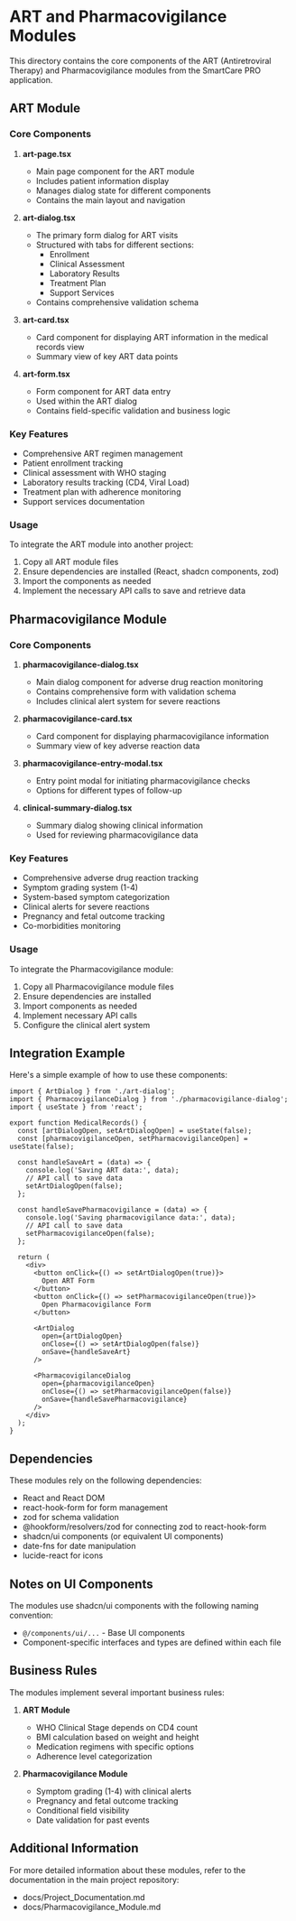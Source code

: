 # ART and Pharmacovigilance Modules

This directory contains the core components of the ART (Antiretroviral Therapy) and Pharmacovigilance modules from the SmartCare PRO application.

## ART Module

### Core Components

1. **art-page.tsx**
   - Main page component for the ART module
   - Includes patient information display
   - Manages dialog state for different components
   - Contains the main layout and navigation

2. **art-dialog.tsx**
   - The primary form dialog for ART visits
   - Structured with tabs for different sections:
     - Enrollment
     - Clinical Assessment
     - Laboratory Results
     - Treatment Plan
     - Support Services
   - Contains comprehensive validation schema

3. **art-card.tsx**
   - Card component for displaying ART information in the medical records view
   - Summary view of key ART data points

4. **art-form.tsx**
   - Form component for ART data entry
   - Used within the ART dialog
   - Contains field-specific validation and business logic

### Key Features

- Comprehensive ART regimen management
- Patient enrollment tracking
- Clinical assessment with WHO staging
- Laboratory results tracking (CD4, Viral Load)
- Treatment plan with adherence monitoring
- Support services documentation

### Usage

To integrate the ART module into another project:

1. Copy all ART module files
2. Ensure dependencies are installed (React, shadcn components, zod)
3. Import the components as needed
4. Implement the necessary API calls to save and retrieve data

## Pharmacovigilance Module

### Core Components

1. **pharmacovigilance-dialog.tsx**
   - Main dialog component for adverse drug reaction monitoring
   - Contains comprehensive form with validation schema
   - Includes clinical alert system for severe reactions

2. **pharmacovigilance-card.tsx**
   - Card component for displaying pharmacovigilance information
   - Summary view of key adverse reaction data

3. **pharmacovigilance-entry-modal.tsx**
   - Entry point modal for initiating pharmacovigilance checks
   - Options for different types of follow-up

4. **clinical-summary-dialog.tsx**
   - Summary dialog showing clinical information
   - Used for reviewing pharmacovigilance data

### Key Features

- Comprehensive adverse drug reaction tracking
- Symptom grading system (1-4)
- System-based symptom categorization
- Clinical alerts for severe reactions
- Pregnancy and fetal outcome tracking
- Co-morbidities monitoring

### Usage

To integrate the Pharmacovigilance module:

1. Copy all Pharmacovigilance module files
2. Ensure dependencies are installed
3. Import components as needed
4. Implement necessary API calls
5. Configure the clinical alert system

## Integration Example

Here's a simple example of how to use these components:

```tsx
import { ArtDialog } from './art-dialog';
import { PharmacovigilanceDialog } from './pharmacovigilance-dialog';
import { useState } from 'react';

export function MedicalRecords() {
  const [artDialogOpen, setArtDialogOpen] = useState(false);
  const [pharmacovigilanceOpen, setPharmacovigilanceOpen] = useState(false);

  const handleSaveArt = (data) => {
    console.log('Saving ART data:', data);
    // API call to save data
    setArtDialogOpen(false);
  };

  const handleSavePharmacovigilance = (data) => {
    console.log('Saving pharmacovigilance data:', data);
    // API call to save data
    setPharmacovigilanceOpen(false);
  };

  return (
    <div>
      <button onClick={() => setArtDialogOpen(true)}>
        Open ART Form
      </button>
      <button onClick={() => setPharmacovigilanceOpen(true)}>
        Open Pharmacovigilance Form
      </button>

      <ArtDialog
        open={artDialogOpen}
        onClose={() => setArtDialogOpen(false)}
        onSave={handleSaveArt}
      />

      <PharmacovigilanceDialog
        open={pharmacovigilanceOpen}
        onClose={() => setPharmacovigilanceOpen(false)}
        onSave={handleSavePharmacovigilance}
      />
    </div>
  );
}
```

## Dependencies

These modules rely on the following dependencies:

- React and React DOM
- react-hook-form for form management
- zod for schema validation
- @hookform/resolvers/zod for connecting zod to react-hook-form
- shadcn/ui components (or equivalent UI components)
- date-fns for date manipulation
- lucide-react for icons

## Notes on UI Components

The modules use shadcn/ui components with the following naming convention:

- `@/components/ui/...` - Base UI components
- Component-specific interfaces and types are defined within each file

## Business Rules

The modules implement several important business rules:

1. **ART Module**
   - WHO Clinical Stage depends on CD4 count
   - BMI calculation based on weight and height
   - Medication regimens with specific options
   - Adherence level categorization

2. **Pharmacovigilance Module**
   - Symptom grading (1-4) with clinical alerts
   - Pregnancy and fetal outcome tracking
   - Conditional field visibility
   - Date validation for past events

## Additional Information

For more detailed information about these modules, refer to the documentation in the main project repository:

- docs/Project_Documentation.md
- docs/Pharmacovigilance_Module.md